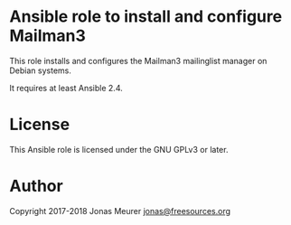# Ansible role to install and configure Mailman3

This role installs and configures the Mailman3 mailinglist manager on Debian
systems.

It requires at least Ansible 2.4.

# License

This Ansible role is licensed under the GNU GPLv3 or later.

# Author

Copyright 2017-2018 Jonas Meurer <jonas@freesources.org>

